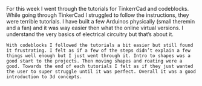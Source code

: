 For this week I went through the tutorials for TinkerrCad and codeblocks. While going through TinkerCad I struggled to follow the instructions, they were terrible tutorials.  I have built a few Arduinos physically (small theremin and a fan) and it was way easier then what the online virtual versions.  I understand the very basics of electrical circuitry but that’s about it.


	With codeblocks I followed the tutorials a bit easier but still found it frustrating. I felt as if a few of the steps didn’t explain a few things well enough but I just went through it. Intro to shapes was a good start to the projects. Then moving shapes and roating were a good. Towards the end of each tutorials I felt as if they just wanted the user to super struggle until it was perfect. Overall it was a good introduction to 3d concepts. 
